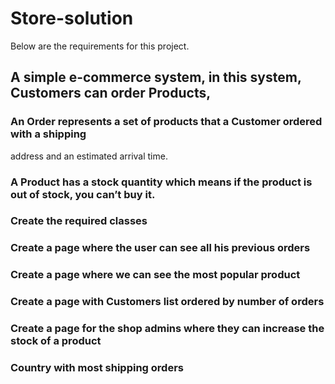 # Store-solution

Below are the requirements for this project.

## A simple e-commerce system, in this system, Customers can order Products, 
### An Order represents a set of products that a Customer ordered with a shipping 
address and an estimated arrival time.
### A Product has a stock quantity which means if the product is out of stock, you can’t buy it.

### Create the required classes 
### Create a page where the user can see all his previous orders
### Create a page where we can see the most popular product
### Create a page with Customers list ordered by number of orders
### Create a page for the shop admins where they can increase the stock of a product
### Country with most shipping orders
